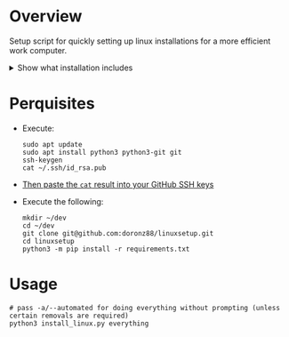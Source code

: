 # Overview

Setup script for quickly setting up linux installations for a more efficient work computer.

<details>
<summary>Show what installation includes</summary>

- git
- git-lfs
- jq
- cmake
- ripgrep
- bat
- fzf
- xonsh
- wget
- htop
- ncdu
- watch
- bash-completion
- nodejs
- PyCharm CE
- Visual Studio Code
- Sublime Text
- Wireshark
- xonsh

</details>

# Perquisites

- Execute:
    ```shell
    sudo apt update
    sudo apt install python3 python3-git git
    ssh-keygen
    cat ~/.ssh/id_rsa.pub
    ```

- [Then paste the `cat` result into your GitHub SSH keys](https://github.com/settings/ssh/new)

- Execute the following:
  ```shell
  mkdir ~/dev
  cd ~/dev
  git clone git@github.com:doronz88/linuxsetup.git
  cd linuxsetup
  python3 -m pip install -r requirements.txt
  ```

# Usage

```shell
# pass -a/--automated for doing everything without prompting (unless certain removals are required)
python3 install_linux.py everything
```
